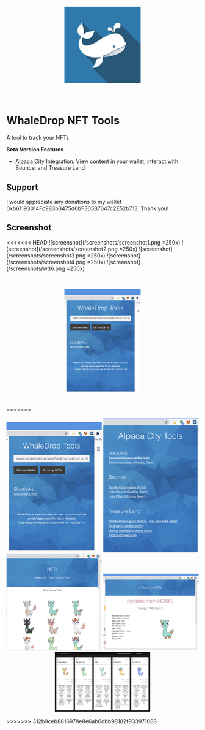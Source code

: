<h1 align="center">
  <br>
  <a href="#"><img src="assets/whalelogo.png" alt="WhaleDrop" width="200"></a>
  <br>
  <br>
</h1>

# WhaleDrop NFT Tools

A tool to track your NFTs

<b>Beta Version Features</b>
- Alpaca City Integration: View content in your wallet, interact with Bounce, and Treasure Land




## Support

I would appreciate any donations to my wallet 0xb61193014Fc983b3475d6bF365B7647c2E52b713. Thank you!

## Screenshot
<<<<<<< HEAD
![screenshot](/screenshots/screenshot1.png =250x)
![screenshot](/screenshots/screenshot2.png =250x)
![screenshot](/screenshots/screenshot3.png =250x)
![screenshot](/screenshots/screenshot4.png =250x)
![screenshot](/screenshots/wd6.png =250x)


<br/>
<p align="center">
    <img width="200px" src="/screenshots/screenshot1.png">
</p>
<br/>
=======
<p align="center">
    <img width="250px" src="/screenshots/screenshot1.png">
    <img width="250px" src="/screenshots/screenshot2.png">
    <img width="250px" src="/screenshots/screenshot3.png">
    <img width="250px" src="/screenshots/screenshot4.png">
    <img width="250px" src="/screenshots/wd6.png">
</p>
>>>>>>> 312b9ceb8816978e8e6ab6dbb98182f933971088
